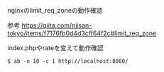 nginxのlimit_req_zoneの動作確認

参考
https://qiita.com/niisan-tokyo/items/f7176fb0d4d3cff64f2c#limit_req_zone

index.phpやrateを変えて動作確認

```
$ ab -n 10 -c 1 http://localhost:8080/
```

